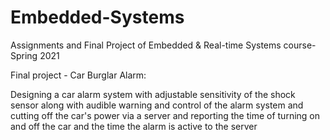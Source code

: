 # Embedded-Systems
Assignments and Final Project of Embedded &amp; Real-time Systems course-Spring 2021

Final project - Car Burglar Alarm: 

Designing a car alarm system with adjustable sensitivity of the shock sensor along with audible warning and control of the alarm system and cutting off the car's power via a server and reporting the time of turning on and off the car and the time the alarm is active to the server
